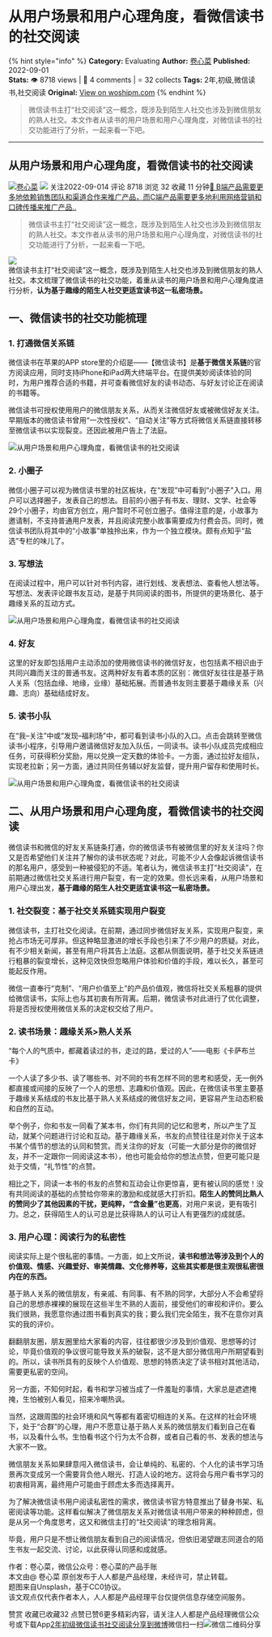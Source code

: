 # 从用户场景和用户心理角度，看微信读书的社交阅读
{% hint style="info" %}
**Category:** Evaluating
**Author:** [卷心菜](https://www.woshipm.com/u/1114206)
**Published:** 2022-09-01  
**Stats:** 👁️ 8718 views | 💬 4 comments | ⭐ 32 collects
**Tags:** 2年,初级,微信读书,社交阅读
**Original:** [View on woshipm.com](https://www.woshipm.com/evaluating/5585476.html)
{% endhint %}
> 微信读书主打“社交阅读”这一概念，既涉及到陌生人社交也涉及到微信朋友的熟人社交。本文作者从读书的用户场景和用户心理角度，对微信读书的社交功能进行了分析，一起来看一下吧。

---

## 从用户场景和用户心理角度，看微信读书的社交阅读

[![](https://static.woshipm.com/WX_U_202007_20200714211603_5539.jpg?imageView2/1/w/72/h/72/q/100)](https://www.woshipm.com/u/1114206)[卷心菜](https://www.woshipm.com/u/1114206) ![](https://static.woshipm.com/tag/1101_1@2x.png) 关注2022-09-014 评论 8718 浏览 32 收藏 11 分钟[🔗 B端产品需要更多地依赖销售团队和渠道合作来推广产品，而C端产品需要更多地利用网络营销和口碑传播来推广产品..](https://ke.qidianla.com/courses/bcpm)

> 微信读书主打“社交阅读”这一概念，既涉及到陌生人社交也涉及到微信朋友的熟人社交。本文作者从读书的用户场景和用户心理角度，对微信读书的社交功能进行了分析，一起来看一下吧。

![](https://image.woshipm.com/wp-files/2022/09/KjKo9IiGmbqisYWktELc.png)  
微信读书主打“社交阅读”这一概念，既涉及到陌生人社交也涉及到微信朋友的熟人社交。本文梳理了微信读书的社交功能，着重从读书的用户场景和用户心理角度进行分析，**认为基于趣缘的陌生人社交更适宜读书这一私密场景。**

## 一、微信读书的社交功能梳理

### **1\. 打通微信关系链**

微信读书在苹果的APP store里的介绍是——【微信读书】是**基于微信关系链**的官方阅读应用，同时支持iPhone和iPad两大终端平台。在提供美妙阅读体验的同时，为用户推荐合适的书籍，并可查看微信好友的读书动态、与好友讨论正在阅读的书籍等。

微信读书可授权使用用户的微信朋友关系，从而关注微信好友或被微信好友关注。早期版本的微信读书曾用“一次性授权”、“自动关注”等方式将微信关系链直接转移至微信读书以实现裂变。还因此被用户告上了法庭。

![从用户场景和用户心理角度，看微信读书的社交阅读](https://image.woshipm.com/wp-files/2022/09/dg4blYGeNJV3O3VxoGKG.png)

### **2\. 小圈子**

微信小圈子可以视为微信读书里的社区板块，在“发现”中可看到“小圈子”入口。用户可以选择圈子，发表自己的想法。目前的小圈子有书友、理财、文学、社会等29个小圈子，均由官方创立，用户暂时不可创立圈子。值得注意的是，小故事为邀请制，不支持普通用户发表，并且阅读完整小故事需要成为付费会员。同时，微信读书团队将其中的“小故事”单独拎出来，作为一个独立模块。颇有点知乎“盐选”专栏的味儿了。

### **3\. 写想法**

在阅读过程中，用户可以针对书刊内容，进行划线、发表想法、查看他人想法等。写想法、发表评论跟书友互动，是基于共同阅读的图书，所提供的更场景化、基于趣缘关系的互动方式。

![从用户场景和用户心理角度，看微信读书的社交阅读](https://image.woshipm.com/wp-files/2022/09/VJP8Bfoyza5RsPP0ZgXC.jpeg)

### **4\. 好友**

这里的好友即包括用户主动添加的使用微信读书的微信好友，也包括素不相识由于共同兴趣而关注的普通书友。这两种好友有着本质的区别：微信好友往往是基于熟人关系（包括血缘、地缘，业缘）基础拓展。而普通书友则主要基于趣缘关系（兴趣、志向）基础结成好友。

### 5\. 读书小队

在“我–关注”中或“发现–福利场”中，都可看到读书小队的入口。点击会跳转至微信读书小程序，引导用户邀请微信好友加入队伍，一同读书。读书小队成员完成相应任务，可获得积分奖励，用以兑换一定天数的体验卡。一方面，通过拉好友组队，实现老拉新；另一方面，通过共同任务辅以好友监督，提升用户留存和使用时长。

![从用户场景和用户心理角度，看微信读书的社交阅读](https://image.woshipm.com/wp-files/2022/09/TSlX2xPCrPhkNRWQPmci.jpeg)

## 二、从用户场景和用户心理角度，看微信读书的社交阅读

微信读书和微信的好友关系链条打通，你的微信读书有被微信里的好友关注吗？你又是否希望他们关注并了解你的读书状态呢？对此，可能不少人会像起诉微信读书的那名用户，感受到一种被侵犯的不适。笔者认为，微信读书主打“社交阅读”，在前期通过微信社交关系进行用户裂变，有一定的效果。但长远来看，从用户场景和用户心理出发，**基于趣缘的陌生人社交更适宜读书这一私密场景。**

### 1\. 社交裂变：基于社交关系链实现用户裂变

微信读书，主打社交化阅读。在前期，通过同步微信好友关系，实现用户裂变，来抢占市场无可厚非。但这种略显激进的增长手段也引来了不少用户的质疑。对此，有不少相关新闻，甚至有用户将其告上法庭。这都从侧面说明，基于社交关系链进行粗暴的裂变增长，这种见效快但忽略用户体验和价值的手段，难以长久，甚至可能起反作用。

微信一直奉行“克制”、“用户价值至上”的产品价值观，微信将社交关系粗暴的提供给微信读书，实际上也与其初衷有所背离。后期，微信读书对此进行了优化调整，将是否授权使用微信关系的决定权交给了用户。

### 2\. 读书场景：趣缘关系>熟人关系

“每个人的气质中，都藏着读过的书，走过的路，爱过的人”——电影《卡萨布兰卡》

一个人读了多少书、读了哪些书、对不同的书有怎样不同的思考和感受，无一例外都直接或间接的反映了一个人的思想、志趣和价值观。因此，在微信读书里主要基于趣缘关系结成的书友比基于熟人关系结成的微信好友之间，更容易产生动态积极和自然的互动。

举个例子，你和书友一同看了某本书，你们有共同的记忆和思考，所以产生了互动，就某个问题进行讨论和互动。基于趣缘关系，书友的点赞往往是对你关于这本书某个情节的想法的认同和赞赏。而关注你的好友（可能一大部分是你的微信好友，并不一定跟你一同阅读这本书），他也可能会给你的想法点赞，但更可能只是处于交情，“礼节性”的点赞。

相比之下，同读一本书的书友的点赞和互动会让你更惊喜，更有被认同的感觉！没有共同阅读的基础的点赞给你带来的激励和成就感大打折扣。**陌生人的赞同比熟人的赞同少了其他因素的干扰，更纯粹，“含金量”也更高**，对用户来说，更有吸引力。总之，获得陌生人的认可总是比获得熟人的认可让人有更强烈的成就感。

### 3\. 用户心理：阅读行为的私密性

阅读实际上是个很私密的事情。一方面，如上文所说，**读书和想法等涉及到个人的价值观、情感、兴趣爱好、审美情趣、文化修养等，这些其实都是很主观很私密很内在的东西。**

基于熟人关系的微信朋友，有亲戚、有同事、有不熟的同学，大部分人不会希望将自己的思想赤裸裸的展现在这些半生不熟的人面前，接受他们的审视和评价。要么我们很熟，我愿意你通过图书看到真实的我；要么我们完全陌生，我不在意你对真实的我的评价。

翻翻朋友圈，朋友圈里给大家看的内容，往往都很少涉及到价值观、思想等的讨论，毕竟价值观的争议很可能导致关系的破裂，这不是大部分微信用户所期望看到的。所以，读书所具有的反映个人价值观、思想的特质决定了读书相对其他活动，需要更私密的空间。

另一方面，不知何时起，看书和学习被当成了一件羞耻的事情，大家总是遮遮掩掩，生怕被别人看见，招来冷嘲热讽。

当然，这跟周围的社会环境和风气等都有着密切相连的关系。在这样的社会环境下，处于“合群”的心理，用户不愿意让基于熟人关系的微信朋友们看到自己在看书，以及看什么书。生怕看书这个行为太不合群，或者自己看的书、发表的想法与大家不一致。

微信朋友关系如果肆意闯入微信读书，会让单纯的、私密的、个人化的读书学习场景再次变成另一个需要背负他人眼光、打造人设的地方。这将会与用户看书学习的初衷相背离，最终用户可能由于顾虑太多而选择离开。

为了解决微信读书用户阅读私密性的需求，微信读书官方特意推出了替身书架、私密阅读等功能。这样看似解决了微信朋友关系对微信读书用户带来的种种顾虑，但是从另一个角度思考，这又和微信主打的“社交阅读”的理念相背离。

毕竟，用户只是不想让微信朋友看到自己的阅读情况，但依旧渴望跟志同道合的陌生书友一起交流、讨论，以此获得认同感和成就感。

作者：卷心菜，微信公众号：卷心菜的产品手账  
本文由@ 卷心菜 原创发布于人人都是产品经理，未经许可，禁止转载。  
题图来自Unsplash，基于CC0协议。  
该文观点仅代表作者本人，人人都是产品经理平台仅提供信息存储空间服务。

赞赏 收藏已收藏32 点赞已赞6更多精彩内容，请关注人人都是产品经理微信公众号或下载App[2年](https://www.woshipm.com/tag/2%e5%b9%b4)[初级](https://www.woshipm.com/tag/%e5%88%9d%e7%ba%a7)[微信读书](https://www.woshipm.com/tag/%e5%be%ae%e4%bf%a1%e8%af%bb%e4%b9%a6)[社交阅读](https://www.woshipm.com/tag/%e7%a4%be%e4%ba%a4%e9%98%85%e8%af%bb)[分享到微博](https://service.weibo.com/share/share.php?appkey=2775287854&title=从用户场景和用户心理角度，看微信读书的社交阅读&url=https://www.woshipm.com/evaluating/5585476.html&pic=https://image.woshipm.com/wp-files/2022/09/KjKo9IiGmbqisYWktELc.png)微信扫一扫![微信二维码](https://api.pwmqr.com/qrcode/create/?url=https://www.woshipm.com/evaluating/5585476.html)分享